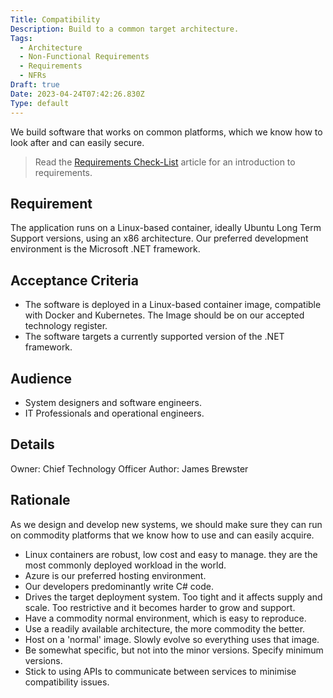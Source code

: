 ```yaml
---
Title: Compatibility
Description: Build to a common target architecture.
Tags:
  - Architecture
  - Non-Functional Requirements
  - Requirements
  - NFRs
Draft: true
Date: 2023-04-24T07:42:26.830Z
Type: default
---
```


We build software that works on common platforms, which we know how to look after and can easily secure.

> Read the [Requirements Check-List](xref:requirements-checklist) article for an introduction to requirements.

## Requirement

The application runs on a Linux-based container, ideally Ubuntu Long Term Support versions, using an x86 architecture. Our preferred development environment is the Microsoft .NET framework.

## Acceptance Criteria

* The software is deployed in a Linux-based container image, compatible with Docker and Kubernetes. The Image should be on our accepted technology register.
* The software targets a currently supported version of the .NET framework.

## Audience

* System designers and software engineers.
* IT Professionals and operational engineers.

## Details

Owner: Chief Technology Officer
Author: James Brewster

## Rationale

As we design and develop new systems, we should make sure they can run on commodity platforms that we know how to use and can easily acquire.

* Linux containers are robust, low cost and easy to manage. they are the most commonly deployed workload in the world.
* Azure is our preferred hosting environment.
* Our developers predominantly write C# code.
* Drives the target deployment system. Too tight and it affects supply and scale. Too restrictive and it becomes harder to grow and support.
* Have a commodity normal environment, which is easy to reproduce.
* Use a readily available architecture, the more commodity the better.
* Host on a 'normal' image. Slowly evolve so everything uses that image.
* Be somewhat specific, but not into the minor versions. Specify minimum versions.
* Stick to using APIs to communicate between services to minimise compatibility issues.

